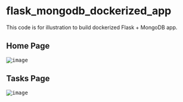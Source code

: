 # flask_mongodb_dockerized_app
This code is for illustration to build dockerized Flask + MongoDB app.

## Home Page
<kbd>![image](https://github.com/Namg04/flask_mongodb_dockerized_app/assets/61374484/1d3daba1-3c61-40d5-bbd2-6bec1bc304aa)

## Tasks Page
<kbd>![image](https://github.com/Namg04/flask_mongodb_dockerized_app/assets/61374484/3d4e80b6-0d67-4370-aae0-2727a1d87479)



